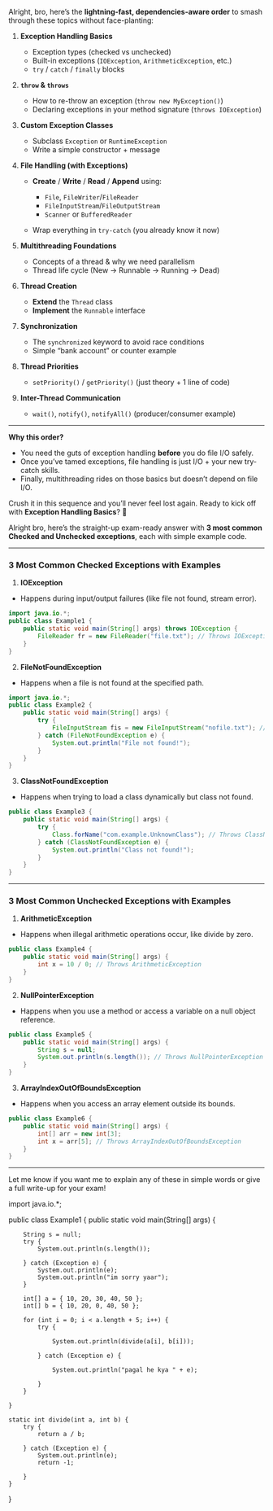Alright, bro, here’s the **lightning-fast, dependencies-aware order** to smash through these topics without face-planting:

1. **Exception Handling Basics**

   * Exception types (checked vs unchecked)
   * Built-in exceptions (`IOException`, `ArithmeticException`, etc.)
   * `try` / `catch` / `finally` blocks

2. **`throw` & `throws`**

   * How to re-throw an exception (`throw new MyException()`)
   * Declaring exceptions in your method signature (`throws IOException`)

3. **Custom Exception Classes**

   * Subclass `Exception` or `RuntimeException`
   * Write a simple constructor + message

4. **File Handling (with Exceptions)**

   * **Create** / **Write** / **Read** / **Append** using:

     * `File`, `FileWriter`/`FileReader`
     * `FileInputStream`/`FileOutputStream`
     * `Scanner` or `BufferedReader`
   * Wrap everything in `try-catch` (you already know it now)

5. **Multithreading Foundations**

   * Concepts of a thread & why we need parallelism
   * Thread life cycle (New → Runnable → Running → Dead)

6. **Thread Creation**

   * **Extend** the `Thread` class
   * **Implement** the `Runnable` interface

7. **Synchronization**

   * The `synchronized` keyword to avoid race conditions
   * Simple “bank account” or counter example

8. **Thread Priorities**

   * `setPriority()` / `getPriority()` (just theory + 1 line of code)

9. **Inter-Thread Communication**

   * `wait()`, `notify()`, `notifyAll()` (producer/consumer example)

---

**Why this order?**

* You need the guts of exception handling **before** you do file I/O safely.
* Once you’ve tamed exceptions, file handling is just I/O + your new try-catch skills.
* Finally, multithreading rides on those basics but doesn’t depend on file I/O.

Crush it in this sequence and you’ll never feel lost again. Ready to kick off with **Exception Handling Basics**? 🙌


Alright bro, here’s the straight-up exam-ready answer with **3 most common Checked and Unchecked exceptions**, each with simple example code.

---

### 3 Most Common Checked Exceptions with Examples

1. **IOException**

* Happens during input/output failures (like file not found, stream error).

```java
import java.io.*;
public class Example1 {
    public static void main(String[] args) throws IOException {
        FileReader fr = new FileReader("file.txt"); // Throws IOException if file missing
    }
}
```

2. **FileNotFoundException**

* Happens when a file is not found at the specified path.

```java
import java.io.*;
public class Example2 {
    public static void main(String[] args) {
        try {
            FileInputStream fis = new FileInputStream("nofile.txt"); // Throws FileNotFoundException
        } catch (FileNotFoundException e) {
            System.out.println("File not found!");
        }
    }
}
```

3. **ClassNotFoundException**

* Happens when trying to load a class dynamically but class not found.

```java
public class Example3 {
    public static void main(String[] args) {
        try {
            Class.forName("com.example.UnknownClass"); // Throws ClassNotFoundException
        } catch (ClassNotFoundException e) {
            System.out.println("Class not found!");
        }
    }
}
```

---

### 3 Most Common Unchecked Exceptions with Examples

1. **ArithmeticException**

* Happens when illegal arithmetic operations occur, like divide by zero.

```java
public class Example4 {
    public static void main(String[] args) {
        int x = 10 / 0; // Throws ArithmeticException
    }
}
```

2. **NullPointerException**

* Happens when you use a method or access a variable on a null object reference.

```java
public class Example5 {
    public static void main(String[] args) {
        String s = null;
        System.out.println(s.length()); // Throws NullPointerException
    }
}
```

3. **ArrayIndexOutOfBoundsException**

* Happens when you access an array element outside its bounds.

```java
public class Example6 {
    public static void main(String[] args) {
        int[] arr = new int[3];
        int x = arr[5]; // Throws ArrayIndexOutOfBoundsException
    }
}
```

---

Let me know if you want me to explain any of these in simple words or give a full write-up for your exam!

import java.io.*;

public class Example1 {
    public static void main(String[] args) {

        String s = null;
        try {
            System.out.println(s.length());

        } catch (Exception e) {
            System.out.println(e);
            System.out.println("im sorry yaar");
        }

        int[] a = { 10, 20, 30, 40, 50 };
        int[] b = { 10, 20, 0, 40, 50 };

        for (int i = 0; i < a.length + 5; i++) {
            try {

                System.out.println(divide(a[i], b[i]));

            } catch (Exception e) {

                System.out.println("pagal he kya " + e);

            }
        }

    }

    static int divide(int a, int b) {
        try {
            return a / b;

        } catch (Exception e) {
            System.out.println(e);
            return -1;

        }
    }
}
